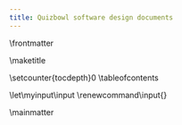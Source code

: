 ```yaml
---
title: Quizbowl software design documents
---
```


\frontmatter

\maketitle

\setcounter{tocdepth}0
\tableofcontents

\let\myinput\input
\renewcommand\input{}

\mainmatter
